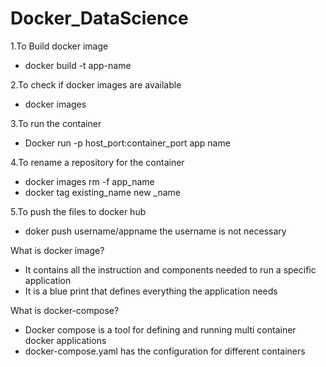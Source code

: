 # Docker_DataScience
1.To Build docker image
* docker build -t app-name
  
2.To check if docker images are available
* docker images
  
3.To run the container
* Docker run -p host_port:container_port app name
  
4.To rename a repository for the container
* docker images rm -f app_name
* docker tag existing_name  new _name
  
5.To push the files to docker hub
* doker push username/appname the username is not necessary

What is docker image?
* It contains all the instruction and components needed to run a specific application
* It is a blue print that defines everything the application needs

What is docker-compose?
* Docker compose is a tool for defining and running multi container docker applications
* docker-compose.yaml has the configuration for different containers
